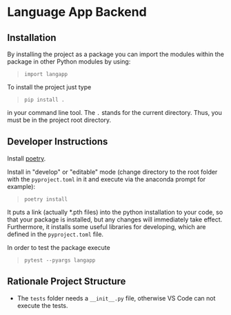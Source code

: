 # Language App Backend

## Installation

By installing the project as a package you can import the modules within the package in other Python modules by using:

> `import langapp`

To install the project just type
> `pip install .`

in your command line tool. The `.` stands for the current directory. Thus, you must be in the project root directory.

## Developer Instructions

Install [poetry](https://python-poetry.org/docs/#installation).

Install in "develop" or "editable" mode (change directory to the root folder with the `pyproject.toml` in it and execute via the anaconda prompt for example):

> `poetry install`

It puts a link (actually *.pth files) into the python installation to your code, so that your package is installed, but any changes will immediately take effect.
Furthermore, it installs some useful libraries for developing, which are defined in the `pyproject.toml` file.

In order to test the package execute

> `pytest --pyargs langapp`

## Rationale Project Structure

- The `tests` folder needs a `__init__.py` file, otherwise VS Code can not execute the tests.
